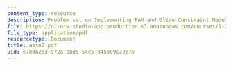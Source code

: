 ```yaml
---
content_type: resource
description: Problem set on Implementing FAM and Slide Constraint Modeling
file: https://ol-ocw-studio-app-production.s3.amazonaws.com/courses/1-206j-airline-schedule-planning-spring-2003/e78db2e3972aabd554e5845009c22e7b_assn2.pdf
file_type: application/pdf
resourcetype: Document
title: assn2.pdf
uid: e78db2e3-972a-abd5-54e5-845009c22e7b
---
```

